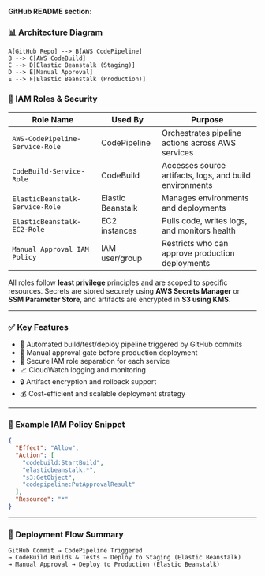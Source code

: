**GitHub README section**:

### 📊 Architecture Diagram

    A[GitHub Repo] --> B[AWS CodePipeline]
    B --> C[AWS CodeBuild]
    C --> D[Elastic Beanstalk (Staging)]
    D --> E[Manual Approval]
    E --> F[Elastic Beanstalk (Production)]

### 🔐 IAM Roles & Security

| Role Name                       | Used By                  | Purpose                                                                |
|---------------------------------|--------------------------|------------------------------------------------------------------------|
| `AWS-CodePipeline-Service-Role` | CodePipeline             | Orchestrates pipeline actions across AWS services                      |
| `CodeBuild-Service-Role`        | CodeBuild                | Accesses source artifacts, logs, and build environments                |
| `ElasticBeanstalk-Service-Role` | Elastic Beanstalk        | Manages environments and deployments                                   |
| `ElasticBeanstalk-EC2-Role`     | EC2 instances            | Pulls code, writes logs, and monitors health                           |
| `Manual Approval IAM Policy`    | IAM user/group           | Restricts who can approve production deployments                       |

All roles follow **least privilege** principles and are scoped to specific resources. Secrets are stored securely using **AWS Secrets Manager** or **SSM Parameter Store**, and artifacts are encrypted in **S3 using KMS**.

---

### ✅ Key Features

- 🔄 Automated build/test/deploy pipeline triggered by GitHub commits
- 🛑 Manual approval gate before production deployment
- 🔐 Secure IAM role separation for each service
- 📈 CloudWatch logging and monitoring
- 🔒 Artifact encryption and rollback support
- 💰 Cost-efficient and scalable deployment strategy

---

### 📁 Example IAM Policy Snippet

```json
{
  "Effect": "Allow",
  "Action": [
    "codebuild:StartBuild",
    "elasticbeanstalk:*",
    "s3:GetObject",
    "codepipeline:PutApprovalResult"
  ],
  "Resource": "*"
}
```

---

### 📌 Deployment Flow Summary

```plaintext
GitHub Commit → CodePipeline Triggered
→ CodeBuild Builds & Tests → Deploy to Staging (Elastic Beanstalk)
→ Manual Approval → Deploy to Production (Elastic Beanstalk)

